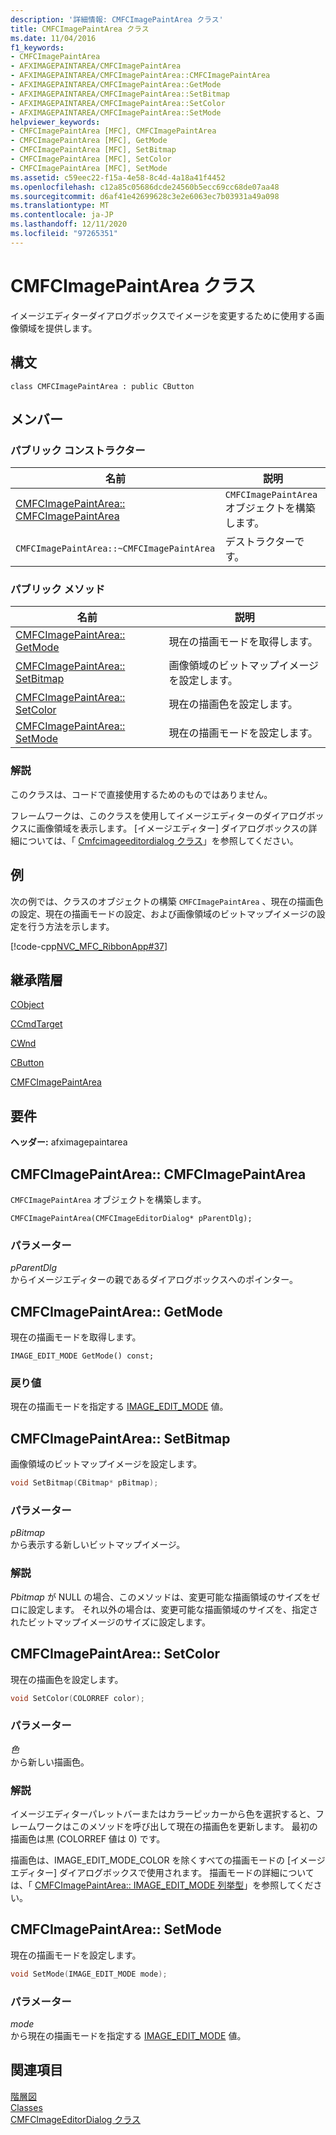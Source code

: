 ```yaml
---
description: '詳細情報: CMFCImagePaintArea クラス'
title: CMFCImagePaintArea クラス
ms.date: 11/04/2016
f1_keywords:
- CMFCImagePaintArea
- AFXIMAGEPAINTAREA/CMFCImagePaintArea
- AFXIMAGEPAINTAREA/CMFCImagePaintArea::CMFCImagePaintArea
- AFXIMAGEPAINTAREA/CMFCImagePaintArea::GetMode
- AFXIMAGEPAINTAREA/CMFCImagePaintArea::SetBitmap
- AFXIMAGEPAINTAREA/CMFCImagePaintArea::SetColor
- AFXIMAGEPAINTAREA/CMFCImagePaintArea::SetMode
helpviewer_keywords:
- CMFCImagePaintArea [MFC], CMFCImagePaintArea
- CMFCImagePaintArea [MFC], GetMode
- CMFCImagePaintArea [MFC], SetBitmap
- CMFCImagePaintArea [MFC], SetColor
- CMFCImagePaintArea [MFC], SetMode
ms.assetid: c59eec22-f15a-4e58-8c4d-4a18a41f4452
ms.openlocfilehash: c12a85c05686dcde24560b5ecc69cc68de07aa48
ms.sourcegitcommit: d6af41e42699628c3e2e6063ec7b03931a49a098
ms.translationtype: MT
ms.contentlocale: ja-JP
ms.lasthandoff: 12/11/2020
ms.locfileid: "97265351"
---
```

# <a name="cmfcimagepaintarea-class"></a>CMFCImagePaintArea クラス

イメージエディターダイアログボックスでイメージを変更するために使用する画像領域を提供します。

## <a name="syntax"></a>構文

```
class CMFCImagePaintArea : public CButton
```

## <a name="members"></a>メンバー

### <a name="public-constructors"></a>パブリック コンストラクター

|名前|説明|
|-|-|
|[CMFCImagePaintArea:: CMFCImagePaintArea](#cmfcimagepaintarea)|`CMFCImagePaintArea` オブジェクトを構築します。|
|`CMFCImagePaintArea::~CMFCImagePaintArea`|デストラクターです。|

### <a name="public-methods"></a>パブリック メソッド

|名前|説明|
|-|-|
|[CMFCImagePaintArea:: GetMode](#getmode)|現在の描画モードを取得します。|
|[CMFCImagePaintArea:: SetBitmap](#setbitmap)|画像領域のビットマップイメージを設定します。|
|[CMFCImagePaintArea:: SetColor](#setcolor)|現在の描画色を設定します。|
|[CMFCImagePaintArea:: SetMode](#setmode)|現在の描画モードを設定します。|

### <a name="remarks"></a>解説

このクラスは、コードで直接使用するためのものではありません。

フレームワークは、このクラスを使用してイメージエディターのダイアログボックスに画像領域を表示します。 [イメージエディター] ダイアログボックスの詳細については、「 [Cmfcimageeditordialog クラス](../../mfc/reference/cmfcimageeditordialog-class.md)」を参照してください。

## <a name="example"></a>例

次の例では、クラスのオブジェクトの構築 `CMFCImagePaintArea` 、現在の描画色の設定、現在の描画モードの設定、および画像領域のビットマップイメージの設定を行う方法を示します。

[!code-cpp[NVC_MFC_RibbonApp#37](../../mfc/reference/codesnippet/cpp/cmfcimagepaintarea-class_1.cpp)]

## <a name="inheritance-hierarchy"></a>継承階層

[CObject](../../mfc/reference/cobject-class.md)

[CCmdTarget](../../mfc/reference/ccmdtarget-class.md)

[CWnd](../../mfc/reference/cwnd-class.md)

[CButton](../../mfc/reference/cbutton-class.md)

[CMFCImagePaintArea](../../mfc/reference/cmfcimagepaintarea-class.md)

## <a name="requirements"></a>要件

**ヘッダー:** afximagepaintarea

## <a name="cmfcimagepaintareacmfcimagepaintarea"></a><a name="cmfcimagepaintarea"></a> CMFCImagePaintArea:: CMFCImagePaintArea

`CMFCImagePaintArea` オブジェクトを構築します。

```
CMFCImagePaintArea(CMFCImageEditorDialog* pParentDlg);
```

### <a name="parameters"></a>パラメーター

*pParentDlg*\
からイメージエディターの親であるダイアログボックスへのポインター。

## <a name="cmfcimagepaintareagetmode"></a><a name="getmode"></a> CMFCImagePaintArea:: GetMode

現在の描画モードを取得します。

```
IMAGE_EDIT_MODE GetMode() const;
```

### <a name="return-value"></a>戻り値

現在の描画モードを指定する [IMAGE_EDIT_MODE](cmfcimagepaintarea-image-edit-mode-enumeration.md) 値。

## <a name="cmfcimagepaintareasetbitmap"></a><a name="setbitmap"></a> CMFCImagePaintArea:: SetBitmap

画像領域のビットマップイメージを設定します。

```cpp
void SetBitmap(CBitmap* pBitmap);
```

### <a name="parameters"></a>パラメーター

*pBitmap*\
から表示する新しいビットマップイメージ。

### <a name="remarks"></a>解説

*Pbitmap* が NULL の場合、このメソッドは、変更可能な描画領域のサイズをゼロに設定します。 それ以外の場合は、変更可能な描画領域のサイズを、指定されたビットマップイメージのサイズに設定します。

## <a name="cmfcimagepaintareasetcolor"></a><a name="setcolor"></a> CMFCImagePaintArea:: SetColor

現在の描画色を設定します。

```cpp
void SetColor(COLORREF color);
```

### <a name="parameters"></a>パラメーター

*色*\
から新しい描画色。

### <a name="remarks"></a>解説

イメージエディターパレットバーまたはカラーピッカーから色を選択すると、フレームワークはこのメソッドを呼び出して現在の描画色を更新します。 最初の描画色は黒 (COLORREF 値は 0) です。

描画色は、IMAGE_EDIT_MODE_COLOR を除くすべての描画モードの [イメージエディター] ダイアログボックスで使用されます。 描画モードの詳細については、「 [CMFCImagePaintArea:: IMAGE_EDIT_MODE 列挙型](cmfcimagepaintarea-image-edit-mode-enumeration.md)」を参照してください。

## <a name="cmfcimagepaintareasetmode"></a><a name="setmode"></a> CMFCImagePaintArea:: SetMode

現在の描画モードを設定します。

```cpp
void SetMode(IMAGE_EDIT_MODE mode);
```

### <a name="parameters"></a>パラメーター

*mode*\
から現在の描画モードを指定する [IMAGE_EDIT_MODE](cmfcimagepaintarea-image-edit-mode-enumeration.md) 値。

## <a name="see-also"></a>関連項目

[階層図](../../mfc/hierarchy-chart.md)<br/>
[Classes](../../mfc/reference/mfc-classes.md)<br/>
[CMFCImageEditorDialog クラス](../../mfc/reference/cmfcimageeditordialog-class.md)
